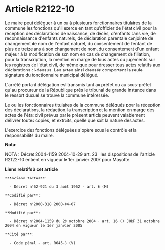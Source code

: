 # Article R2122-10

Le maire peut déléguer à un ou à plusieurs fonctionnaires titulaires de la commune les fonctions qu'il exerce en tant
qu'officier de l'état civil pour la réception des déclarations de naissance, de décès, d'enfants sans vie, de reconnaissance
d'enfants naturels, de déclaration parentale conjointe de changement de nom de l'enfant naturel, du consentement de l'enfant
de plus de treize ans à son changement de nom, du consentement d'un enfant majeur à la modification de son nom en cas de
changement de filiation, pour la transcription, la mention en marge de tous actes ou jugements sur les registres de l'état
civil, de même que pour dresser tous actes relatifs aux déclarations ci-dessus. Les actes ainsi dressés comportent la seule
signature du fonctionnaire municipal délégué.

L'arrêté portant délégation est transmis tant au préfet ou au sous-préfet qu'au procureur de la République près le tribunal
de grande instance dans le ressort duquel se trouve la commune intéressée.

Le ou les fonctionnaires titulaires de la commune délégués pour la réception des déclarations, la rédaction, la transcription
et la mention en marge des actes de l'état civil prévus par le présent article peuvent valablement délivrer toutes copies, et
extraits, quelle que soit la nature des actes.

L'exercice des fonctions déléguées s'opère sous le contrôle et la responsabilité du maire.

**Nota:**

NOTA : Décret 2004-1159 2004-10-29 art. 23 : les dispositions de l'article R2122-10 entrent en vigueur le 1er janvier 2007
pour Mayotte.

**Liens relatifs à cet article**

	**Anciens textes**:

	  - Décret n°62-921 du 3 août 1962 - art. 6 (M)

	**Codifié par**:

	  - Décret n°2000-318 2000-04-07

	**Modifié par**:

	  - Décret n°2004-1159 du 29 octobre 2004 - art. 16 () JORF 31 octobre 2004 en vigueur le 1er janvier 2005

	**Cité par**:

	  - Code pénal - art. R645-3 (V)

